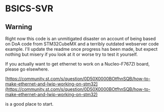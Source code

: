 # BSICS-SVR

## Warning

Right now this code is an unmitigated disaster on account of being based on DoA code from STM32CubeMX and a terribly outdated webserver code example. I'll update the readme once progress has been made, but expect nothing but misery if you look at it or worse try to test it yourself.

If you actually want to get ethernet to work on a Nucleo-F767ZI board, please go elsewhere.

[https://community.st.com/s/question/0D50X0000BOtfhnSQB/how-to-make-ethernet-and-lwip-working-on-stm32](https://community.st.com/s/question/0D50X0000BOtfhnSQB/how-to-make-ethernet-and-lwip-working-on-stm32) 

is a good place to start.

